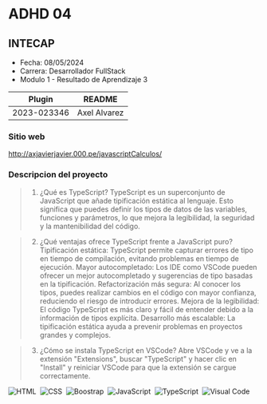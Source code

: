 # ADHD 04
## INTECAP

- Fecha: 08/05/2024
- Carrera: Desarrollador FullStack
- Modulo 1 - Resultado de Aprendizaje 3

| Plugin | README |
| ------ | ------ |
| 2023-023346 | Axel Alvarez |

### Sitio web 
http://axjavierjavier.000.pe/javascriptCalculos/

### Descripcion del proyecto
> 1. ¿Qué es TypeScript?
TypeScript es un superconjunto de JavaScript que añade tipificación estática al lenguaje. Esto significa que puedes definir los tipos de datos de las variables, funciones y parámetros, lo que mejora la legibilidad, la seguridad y la mantenibilidad del código.

> 2. ¿Qué ventajas ofrece TypeScript frente a JavaScript puro?
Tipificación estática: TypeScript permite capturar errores de tipo en tiempo de compilación, evitando problemas en tiempo de ejecución.
Mayor autocompletado: Los IDE como VSCode pueden ofrecer un mejor autocompletado y sugerencias de tipo basadas en la tipificación.
Refactorización más segura: Al conocer los tipos, puedes realizar cambios en el código con mayor confianza, reduciendo el riesgo de introducir errores.
Mejora de la legibilidad: El código TypeScript es más claro y fácil de entender debido a la información de tipos explícita.
Desarrollo más escalable: La tipificación estática ayuda a prevenir problemas en proyectos grandes y complejos.

> 3. ¿Cómo se instala TypeScript en VSCode?
Abre VSCode y ve a la extensión "Extensions", buscar "TypeScript" y hacer clic en "Install" y reiniciar VSCode para que la extensión se cargue correctamente.

![HTML](https://img.shields.io/badge/-HTML-2a0505?style=flat&logo=HTML5)&nbsp;
![CSS](https://img.shields.io/badge/-CSS-2a0505?style=flat&logo=CSS3&logoColor=1572B6)&nbsp;
![Boostrap](https://img.shields.io/badge/Bootstrap-black%20?logo=bootstrap)&nbsp;
![JavaScript](https://img.shields.io/badge/-JavaScript-2a0505?style=flat&logo=javascript)&nbsp;
![TypeScript](https://img.shields.io/badge/TypeScript-black%20?logo=typescript)&nbsp;
![Visual Code](https://img.shields.io/badge/Visual%20Code-black?logo=visualstudiocode)&nbsp;
